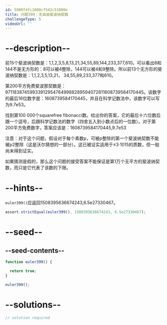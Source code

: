 ```yaml
---
id: 5900f4fc1000cf542c51000e
title: 问题399：无自由斐波纳契数
challengeType: 5
videoUrl: ''
---
```


# --description--

前15个斐波纳契数是：1,1,2,3,5,8,13,21,34,55,89,144,233,377,610。可以看出8和144不是无方形的：8可以被4整除，144可以被4和9整除。所以前13个无方形的斐波纳契数是：1,1,2,3,5,13,​​21， 34,55,89,233,377和610。

第200平方免费斐波那契数是：971183874599339129547649988289594072811608739584170445。该数字的最后16位数字是：1608739584170445，并且在科学记数法中，该数字可以写为9.7e53。

找到第100 000个squarefree fibonacci数。给出你的答案，它的最后十六位数后跟一个逗号，后跟科学记数法的数字（四舍五入到小数点后的一位数）。对于第200平方免费数字，答案应该是：1608739584170445,9.7e53

注意：对于这个问题，假设对于每个素数p，可被p整除的第一个斐波纳契数不能被p2整除（这是沃尔猜想的一部分）。这已被证实适用于≤3·1015的质数，但一般尚未得到证实。

如果猜测是假的，那么这个问题的接受答案不能保证是第1万个无平方的斐波纳契数，而只是它代表了该数的下限。

# --hints--

`euler399()`应返回1508395636674243,6.5e27330467。

```js
assert.strictEqual(euler399(), 1508395636674243, 6.5e27330467);
```

# --seed--

## --seed-contents--

```js
function euler399() {

  return true;
}

euler399();
```

# --solutions--

```js
// solution required
```
